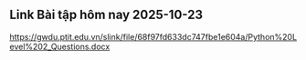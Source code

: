 ## Link Bài tập hôm nay 2025-10-23
https://gwdu.ptit.edu.vn/slink/file/68f97fd633dc747fbe1e604a/Python%20Level%202_Questions.docx